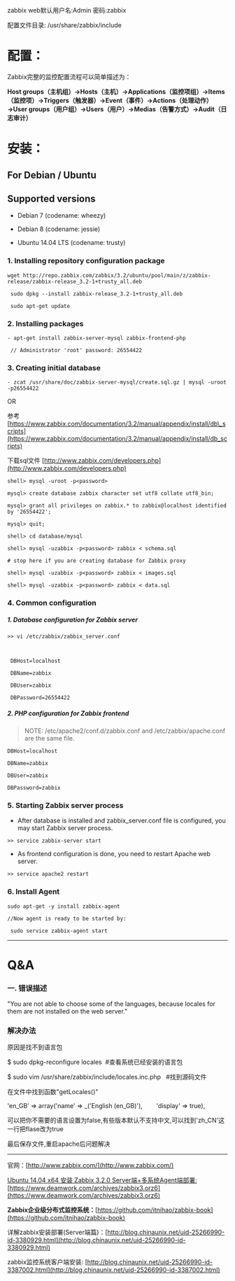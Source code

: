 zabbix web默认用户名:Admin    密码:zabbix

配置文件目录: /usr/share/zabbix/include

# 配置：

Zabbix完整的监控配置流程可以简单描述为：

**Host groups（主机组）→Hosts（主机）→Applications（监控项组）→Items（监控项）→Triggers（触发器）→Event（事件）→Actions（处理动作）→User groups（用户组）→Users（用户）→Medias（告警方式）→Audit（日志审计）**

# 安装：

## For Debian / Ubuntu

## Supported versions

* Debian 7 \(codename: wheezy\)

* Debian 8 \(codename: jessie\)

* Ubuntu 14.04 LTS \(codename: trusty\)

### 1. Installing repository configuration package

```
wget http://repo.zabbix.com/zabbix/3.2/ubuntu/pool/main/z/zabbix-release/zabbix-release_3.2-1+trusty_all.deb

 sudo dpkg --install zabbix-release_3.2-1+trusty_all.deb

 sudo apt-get update
```

### 2. Installing packages

```
- apt-get install zabbix-server-mysql zabbix-frontend-php

 // Administrator 'root' password: 26554422
```

### 3. Creating initial database

```
- zcat /usr/share/doc/zabbix-server-mysql/create.sql.gz | mysql -uroot -p26554422
```

OR

参考 [https://www.zabbix.com/documentation/3.2/manual/appendix/install/db\_scripts](https://www.zabbix.com/documentation/3.2/manual/appendix/install/db_scripts)

下载sql文件 [http://www.zabbix.com/developers.php](http://www.zabbix.com/developers.php)

```
shell> mysql -uroot -p<password>

mysql> create database zabbix character set utf8 collate utf8_bin;

mysql> grant all privileges on zabbix.* to zabbix@localhost identified by '26554422';

mysql> quit;

shell> cd database/mysql

shell> mysql -uzabbix -p<password> zabbix < schema.sql

# stop here if you are creating database for Zabbix proxy

shell> mysql -uzabbix -p<password> zabbix < images.sql

shell> mysql -uzabbix -p<password> zabbix < data.sql
```

### 4. Common configuration

##### 1. Database configuration for Zabbix server

```
>> vi /etc/zabbix/zabbix_server.conf



 DBHost=localhost

 DBName=zabbix

 DBUser=zabbix

 DBPassword=26554422
```

##### 2. PHP configuration for Zabbix frontend

> NOTE: /etc/apache2/conf.d/zabbix.conf and /etc/zabbix/apache.conf are the same file.

```
DBHost=localhost

DBName=zabbix

DBUser=zabbix

DBPassword=zabbix
```

### 5. Starting Zabbix server process

* After database is installed and zabbix\_server.conf file is configured, you may start Zabbix server process.

```
>> service zabbix-server start
```

* As frontend configuration is done, you need to restart Apache web server.

```
>> service apache2 restart
```

### 6. Install Agent

```
sudo apt-get -y install zabbix-agent

//Now agent is ready to be started by:

 sudo service zabbix-agent start
```

---

# Q&A

### 一. 错误描述

"You are not able to choose some of the languages, because locales for them are not installed on the web server."

### 解决办法

原因是找不到语言包

$ sudo dpkg-reconfigure locales  \#查看系统已经安装的语言包

$ sudo vim /usr/share/zabbix/include/locales.inc.php   \#找到源码文件

在文件中找到函数"getLocales\(\)"

'en\_GB' =&gt; array\('name' =&gt; \_\('English \(en\_GB\)'\),        'display' =&gt; true\),

可以把你不需要的语言设置为false,有些版本默认不支持中文,可以找到'zh\_CN'这一行把flase改为true

最后保存文件,重启apache后问题解决

---

官网：[http://www.zabbix.com/](http://www.zabbix.com/)

[Ubuntu 14.04 x64 安装 Zabbix 3.2.0 Server端+多系统Agent端部署: ](https://www.deamwork.com/archives/zabbix3.orz6)[https://www.deamwork.com/archives/zabbix3.orz6](https://www.deamwork.com/archives/zabbix3.orz6)

**Zabbix企业级分布式监控系统：**[https://github.com/itnihao/zabbix-book](https://github.com/itnihao/zabbix-book)

详解zabbix安装部署\(Server端篇\)：[http://blog.chinaunix.net/uid-25266990-id-3380929.html](http://blog.chinaunix.net/uid-25266990-id-3380929.html)

zabbix监控系统客户端安装: [http://blog.chinaunix.net/uid-25266990-id-3387002.html](http://blog.chinaunix.net/uid-25266990-id-3387002.html)


